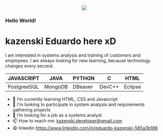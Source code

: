 <div align='center'>
  <img src="https://user-images.githubusercontent.com/56809101/116171413-1b3f8e80-a6df-11eb-9cdd-41c77f824b32.gif">
</div>

### Hello World!
# kazenski Eduardo here xD

I am interested in systems analysis and training of customers and employees.
I am always looking for new learning, because technology changes every second.

| JAVASCRIPT | JAVA | PYTHON | C | HTML | 
| ------------ | ------------- | ------------- | ------------- | ------------- |
| PostgreeSQL | MongoDB | DBeaver | DevC++ | Eclipse | 


- 🌱 I’m currently learning HTML, CSS and Javascript
- 👯 I'm looking to participate in system analysis and requirements gathering projects
- 🔭 I’m looking for a job as a systems analyst
- 📫 How to reach me: kazenski.developer@gmail.com
- 😄 linkedin https://www.linkedin.com/in/eduardo-kazenski-585a3b188


<!--
**kazenski-dev/kazenski-dev** is a ✨ _special_ ✨ repository because its `README.md` (this file) appears on your GitHub profile.

Here are some ideas to get you started:

- 🔭 I’m currently working on ...
- 🌱 I’m currently learning ...
- 👯 I’m looking to collaborate on ...
- 🤔 I’m looking for help with ...
- 💬 Ask me about ...
- 📫 How to reach me: ...
- 😄 Pronouns: ...
- ⚡ Fun fact: ...
-->
